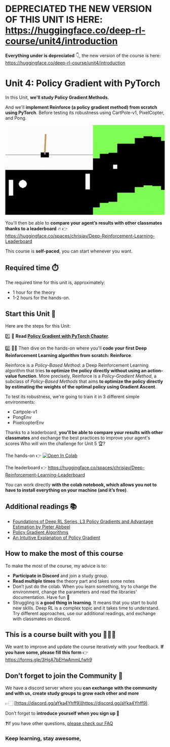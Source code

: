 # DEPRECIATED THE NEW VERSION OF THIS UNIT IS HERE: https://huggingface.co/deep-rl-course/unit4/introduction
**Everything under is depreciated** 👇, the new version of the course is here: https://huggingface.co/deep-rl-course/unit4/introduction


# Unit 4: Policy Gradient with PyTorch

In this Unit, **we'll study Policy Gradient Methods**.

And we'll **implement Reinforce (a policy gradient method) from scratch using PyTorch**. Before testing its robustness using CartPole-v1, PixelCopter, and Pong.

<img src="assets/img/envs.gif" alt="unit 4 environments"/>

You'll then be able to **compare your agent’s results with other classmates thanks to a leaderboard** 🔥 👉 https://huggingface.co/spaces/chrisjay/Deep-Reinforcement-Learning-Leaderboard

This course is **self-paced**, you can start whenever you want.

## Required time ⏱️
The required time for this unit is, approximately:
- 1 hour for the theory
- 1-2 hours for the hands-on.

## Start this Unit 🚀
Here are the steps for this Unit:

1️⃣ 📖 **Read [Policy Gradient with PyTorch Chapter](https://huggingface.co/blog/deep-rl-pg)**.

2️⃣ 👩‍💻 Then dive on the hands-on where you'll **code your first Deep Reinforcement Learning algorithm from scratch: Reinforce**.

Reinforce is a *Policy-Based Method*: a Deep Reinforcement Learning algorithm that tries **to optimize the policy directly without using an action-value function**.
More precisely, Reinforce is a *Policy-Gradient Method*, a subclass of *Policy-Based Methods* that aims **to optimize the policy directly by estimating the weights of the optimal policy using Gradient Ascent**.

To test its robustness, we're going to train it in 3 different simple environments:
- Cartpole-v1
- PongEnv
- PixelcopterEnv

Thanks to a leaderboard, **you'll be able to compare your results with other classmates** and exchange the best practices to improve your agent's scores Who will win the challenge for Unit 5 🏆?

The hands-on 👉 [![Open In Colab](https://colab.research.google.com/assets/colab-badge.svg)](https://colab.research.google.com/github/huggingface/deep-rl-class/blob/main/unit5/unit5.ipynb)

The leaderboard 👉 https://huggingface.co/spaces/chrisjay/Deep-Reinforcement-Learning-Leaderboard

You can work directly **with the colab notebook, which allows you not to have to install everything on your machine (and it’s free)**.


## Additional readings 📚
- [Foundations of Deep RL Series, L3 Policy Gradients and Advantage Estimation by Pieter Abbeel](https://youtu.be/AKbX1Zvo7r8)
- [Policy Gradient Algorithms](https://lilianweng.github.io/posts/2018-04-08-policy-gradient/)
- [An Intuitive Explanation of Policy Gradient](https://towardsdatascience.com/an-intuitive-explanation-of-policy-gradient-part-1-reinforce-aa4392cbfd3c)

## How to make the most of this course

To make the most of the course, my advice is to:

- **Participate in Discord** and join a study group.
- **Read multiple times** the theory part and takes some notes
- Don’t just do the colab. When you learn something, try to change the environment, change the parameters and read the libraries' documentation. Have fun 🥳
- Struggling is **a good thing in learning**. It means that you start to build new skills. Deep RL is a complex topic and it takes time to understand. Try different approaches, use our additional readings, and exchange with classmates on discord.

## This is a course built with you 👷🏿‍♀️

We want to improve and update the course iteratively with your feedback. **If you have some, please fill this form** 👉 https://forms.gle/3HgA7bEHwAmmLfwh9

## Don’t forget to join the Community 📢

We have a discord server where you **can exchange with the community and with us, create study groups to grow each other and more** 

👉🏻 [https://discord.gg/aYka4Yhff9](https://discord.gg/aYka4Yhff9).

Don’t forget to **introduce yourself when you sign up 🤗**

❓If you have other questions, [please check our FAQ](https://github.com/huggingface/deep-rl-class#faq)

### Keep learning, stay awesome,
